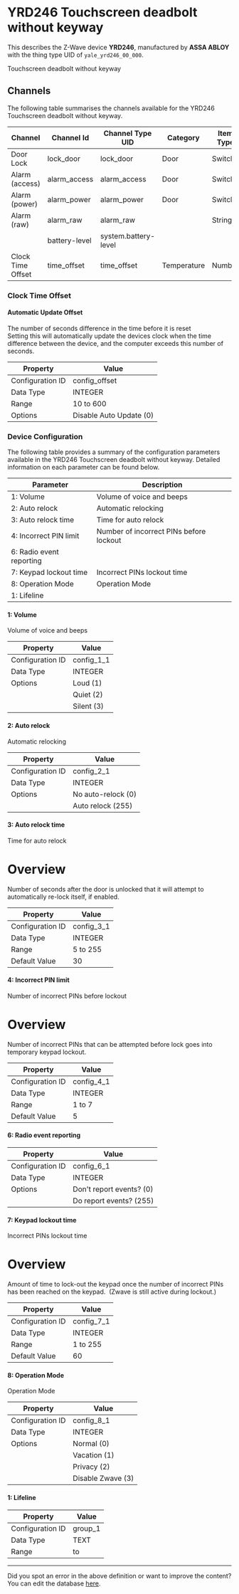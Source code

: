 
# YRD246 Touchscreen deadbolt without keyway

This describes the Z-Wave device **YRD246**, manufactured by **ASSA ABLOY** with the thing type UID of ```yale_yrd246_00_000```. 

Touchscreen deadbolt without keyway

## Channels
The following table summarises the channels available for the YRD246 Touchscreen deadbolt without keyway.

| Channel | Channel Id | Channel Type UID | Category | Item Type |
|---------|------------|------------------|----------|-----------|
| Door Lock | lock_door | lock_door | Door | Switch |
| Alarm (access) | alarm_access | alarm_access | Door | Switch |
| Alarm (power) | alarm_power | alarm_power | Door | Switch |
| Alarm (raw) | alarm_raw | alarm_raw |  | String |
|  | battery-level | system.battery-level |  |  |
| Clock Time Offset | time_offset | time_offset | Temperature | Number |



### Clock Time Offset

#### Automatic Update Offset

The number of seconds difference in the time before it is reset  
Setting this will automatically update the devices clock when the time difference between the device, and the computer exceeds this number of seconds.


| Property         | Value    |
|------------------|----------|
| Configuration ID | config_offset |
| Data Type        | INTEGER |
| Range | 10 to 600 || Default Value | 60 |
| Options | Disable Auto Update (0) |






### Device Configuration
The following table provides a summary of the configuration parameters available in the YRD246 Touchscreen deadbolt without keyway.
Detailed information on each parameter can be found below.

| Parameter   | Description |
|-------------|-------------|
| 1: Volume | Volume of voice and beeps |
| 2: Auto relock | Automatic relocking |
| 3: Auto relock time | Time for auto relock |
| 4: Incorrect PIN limit | Number of incorrect PINs before lockout |
| 6: Radio event reporting |  |
| 7: Keypad lockout time | Incorrect PINs lockout time |
| 8: Operation Mode | Operation Mode |
| 1: Lifeline |  |




#### 1: Volume

Volume of voice and beeps


| Property         | Value    |
|------------------|----------|
| Configuration ID | config_1_1 |
| Data Type        | INTEGER || Default Value | 1 |
| Options | Loud (1) |
|  | Quiet (2) |
|  | Silent (3) |






#### 2: Auto relock

Automatic relocking


| Property         | Value    |
|------------------|----------|
| Configuration ID | config_2_1 |
| Data Type        | INTEGER || Default Value | 0 |
| Options | No auto-relock (0) |
|  | Auto relock (255) |






#### 3: Auto relock time

Time for auto relock  


# Overview #

Number of seconds after the door is unlocked that it will attempt to automatically re-lock itself, if enabled.


| Property         | Value    |
|------------------|----------|
| Configuration ID | config_3_1 |
| Data Type        | INTEGER |
| Range | 5 to 255 |
| Default Value | 30 |






#### 4: Incorrect PIN limit

Number of incorrect PINs before lockout  


# Overview #

Number of incorrect PINs that can be attempted before lock goes into temporary keypad lockout.


| Property         | Value    |
|------------------|----------|
| Configuration ID | config_4_1 |
| Data Type        | INTEGER |
| Range | 1 to 7 |
| Default Value | 5 |






#### 6: Radio event reporting




| Property         | Value    |
|------------------|----------|
| Configuration ID | config_6_1 |
| Data Type        | INTEGER || Default Value | 255 |
| Options | Don&#x27;t report events? (0) |
|  | Do report events? (255) |






#### 7: Keypad lockout time

Incorrect PINs lockout time  


# Overview #

Amount of time to lock-out the keypad once the number of incorrect PINs has been reached on the keypad.  (Zwave is still active during lockout.)


| Property         | Value    |
|------------------|----------|
| Configuration ID | config_7_1 |
| Data Type        | INTEGER |
| Range | 1 to 255 |
| Default Value | 60 |






#### 8: Operation Mode

Operation Mode


| Property         | Value    |
|------------------|----------|
| Configuration ID | config_8_1 |
| Data Type        | INTEGER || Default Value | 0 |
| Options | Normal (0) |
|  | Vacation (1) |
|  | Privacy (2) |
|  | Disable Zwave (3) |






#### 1: Lifeline




| Property         | Value    |
|------------------|----------|
| Configuration ID | group_1 |
| Data Type        | TEXT |
| Range |  to  |






---

Did you spot an error in the above definition or want to improve the content?
You can edit the database [here](http://www.cd-jackson.com/index.php/zwave/zwave-device-database/zwave-device-list/devicesummary/594).

